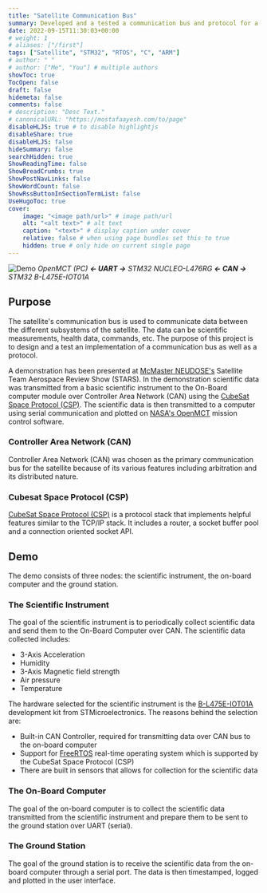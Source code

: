 ```yaml
---
title: "Satellite Communication Bus"
summary: Developed and a tested a communication bus and protocol for a CubeSat
date: 2022-09-15T11:30:03+00:00
# weight: 1
# aliases: ["/first"]
tags: ["Satellite", "STM32", "RTOS", "C", "ARM"]
# author: " "
# author: ["Me", "You"] # multiple authors
showToc: true
TocOpen: false
draft: false
hidemeta: false
comments: false
# description: "Desc Text."
# canonicalURL: "https://mostafaayesh.com/to/page"
disableHLJS: true # to disable highlightjs
disableShare: true
disableHLJS: false
hideSummary: false
searchHidden: true
ShowReadingTime: false
ShowBreadCrumbs: true
ShowPostNavLinks: false
ShowWordCount: false
ShowRssButtonInSectionTermList: false
UseHugoToc: true
cover:
    image: "<image path/url>" # image path/url
    alt: "<alt text>" # alt text
    caption: "<text>" # display caption under cover
    relative: false # when using page bundles set this to true
    hidden: true # only hide on current single page
---
```

![Demo](/images/cubesat/demo.jpg)
*OpenMCT (PC) **<- UART ->** STM32 NUCLEO-L476RG **<- CAN ->** STM32 B-L475E-IOT01A*
## Purpose
The satellite's communication bus is used to communicate data between the different subsystems of the satellite. The data can be scientific measurements, health data, commands, etc. The purpose of this project is to design and a test an implementation of a communication bus as well as a protocol.

A demonstration has been presented at [McMaster NEUDOSE's](https://mcmasterneudose.ca/) Satellite Team Aerospace Review Show (STARS). In the demonstration scientific data was transmitted from a basic scientific instrument to the On-Board computer module over Controller Area Network (CAN) using the [CubeSat Space Protocol (CSP)](https://github.com/libcsp/libcsp). The scientific data is then transmitted to a computer using serial communication and plotted on [NASA's OpenMCT](https://nasa.github.io/openmct/) mission control software.

### Controller Area Network (CAN)
Controller Area Network (CAN) was chosen as the primary communication bus for the satellite because of its various features including arbitration and its distributed nature.

### Cubesat Space Protocol (CSP)
[CubeSat Space Protocol (CSP)](https://github.com/libcsp/libcsp) is a protocol stack that implements helpful features similar to the TCP/IP stack. It includes a router, a socket buffer pool and a connection oriented socket API.

## Demo
The demo consists of three nodes: the scientific instrument, the on-board computer and the ground station.

### The Scientific Instrument
The goal of the scientific instrument is to periodically collect scientific data and send them to the On-Board Computer over CAN. The scientific data collected includes:
- 3-Axis Acceleration
- Humidity
- 3-Axis Magnetic field strength
- Air pressure
- Temperature

The hardware selected for the scientific instrument is the [B-L475E-IOT01A](https://www.st.com/en/evaluation-tools/b-l475e-iot01a.html) development kit from STMicroelectronics. The reasons behind the selection are:
- Built-in CAN Controller, required for transmitting data over CAN bus to the on-board computer
- Support for [FreeRTOS](https://freertos.org/) real-time operating system which is supported by the CubeSat Space Protocol (CSP)
- There are built in sensors that allows for collection for the scientific data

### The On-Board Computer
The goal of the on-board computer is to collect the scientific data transmitted from the scientific instrument and prepare them to be sent to the ground station over UART (serial).

### The Ground Station
The goal of the ground station is to receive the scientific data from the on-board computer through a serial port. The data is then timestamped, logged and plotted in the user interface.